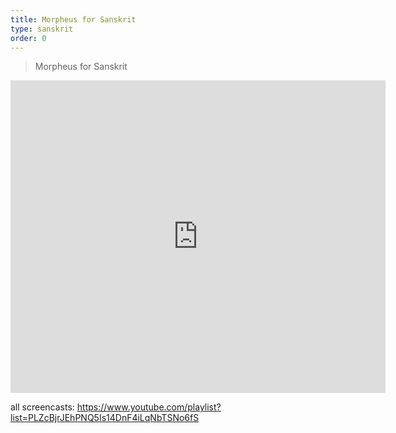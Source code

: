 ```yaml
---
title: Morpheus for Sanskrit
type: sanskrit
order: 0
---
```


> Morpheus for Sanskrit

<iframe width="600" height="500" src="https://youtube.com/embed/mrMcM5n2Dwk" allowfullscreen="allowfullscreen" frameborder="0"></iframe>

all screencasts: https://www.youtube.com/playlist?list=PLZcBjrJEhPNQ5Is14DnF4iLqNbTSNo6fS

